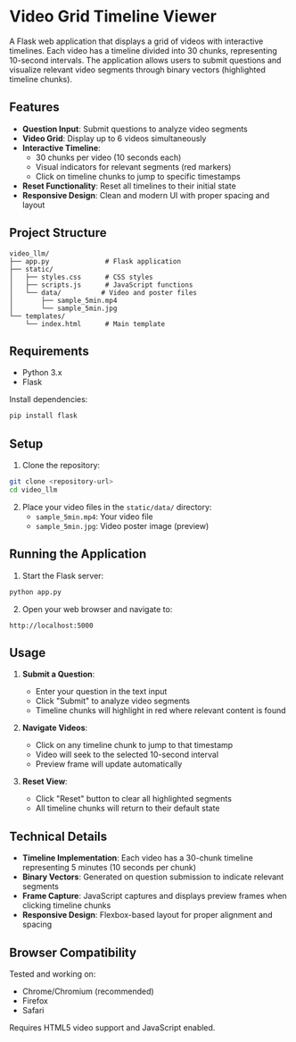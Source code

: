 # Video Grid Timeline Viewer

A Flask web application that displays a grid of videos with interactive timelines. Each video has a timeline divided into 30 chunks, representing 10-second intervals. The application allows users to submit questions and visualize relevant video segments through binary vectors (highlighted timeline chunks).

## Features

- **Question Input**: Submit questions to analyze video segments
- **Video Grid**: Display up to 6 videos simultaneously
- **Interactive Timeline**: 
  - 30 chunks per video (10 seconds each)
  - Visual indicators for relevant segments (red markers)
  - Click on timeline chunks to jump to specific timestamps
- **Reset Functionality**: Reset all timelines to their initial state
- **Responsive Design**: Clean and modern UI with proper spacing and layout

## Project Structure

```
video_llm/
├── app.py              # Flask application
├── static/
│   ├── styles.css      # CSS styles
│   ├── scripts.js      # JavaScript functions
│   └── data/          # Video and poster files
│       ├── sample_5min.mp4
│       └── sample_5min.jpg
└── templates/
    └── index.html      # Main template
```

## Requirements

- Python 3.x
- Flask

Install dependencies:
```bash
pip install flask
```

## Setup

1. Clone the repository:
```bash
git clone <repository-url>
cd video_llm
```

2. Place your video files in the `static/data/` directory:
   - `sample_5min.mp4`: Your video file
   - `sample_5min.jpg`: Video poster image (preview)

## Running the Application

1. Start the Flask server:
```bash
python app.py
```

2. Open your web browser and navigate to:
```
http://localhost:5000
```

## Usage

1. **Submit a Question**:
   - Enter your question in the text input
   - Click "Submit" to analyze video segments
   - Timeline chunks will highlight in red where relevant content is found

2. **Navigate Videos**:
   - Click on any timeline chunk to jump to that timestamp
   - Video will seek to the selected 10-second interval
   - Preview frame will update automatically

3. **Reset View**:
   - Click "Reset" button to clear all highlighted segments
   - All timeline chunks will return to their default state

## Technical Details

- **Timeline Implementation**: Each video has a 30-chunk timeline representing 5 minutes (10 seconds per chunk)
- **Binary Vectors**: Generated on question submission to indicate relevant segments
- **Frame Capture**: JavaScript captures and displays preview frames when clicking timeline chunks
- **Responsive Design**: Flexbox-based layout for proper alignment and spacing

## Browser Compatibility

Tested and working on:
- Chrome/Chromium (recommended)
- Firefox
- Safari

Requires HTML5 video support and JavaScript enabled.

